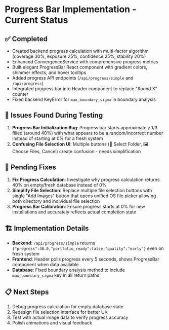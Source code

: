 # Progress Bar Implementation - Current Status

## ✅ Completed
- Created backend progress calculation with multi-factor algorithm (coverage 30%, exposure 25%, confidence 25%, stability 20%)
- Enhanced ConvergenceService with comprehensive progress metrics
- Built elegant ProgressBar React component with gradient colors, shimmer effects, and hover tooltips
- Added progress API endpoints (`/api/progress/simple` and `/api/progress`)
- Integrated progress bar into Header component to replace "Round X" counter
- Fixed backend KeyError for `max_boundary_sigma` in boundary analysis

## 🐛 Issues Found During Testing
1. **Progress Bar Initialization Bug**: Progress bar starts approximately 1/3 filled (around 40%) with what appears to be a random/incorrect number instead of starting at 0% for a fresh system
2. **Confusing File Selection UI**: Multiple buttons (📁 Select Folder, 🖼️ Choose Files, Cancel) create confusion - needs simplification

## 🔧 Pending Fixes
1. **Fix Progress Calculation**: Investigate why progress calculation returns 40% on empty/fresh database instead of 0%
2. **Simplify File Selection**: Replace multiple file selection buttons with single "Add Images" button that opens unified OS file picker allowing both directory and individual file selection
3. **Progress Bar Calibration**: Ensure progress starts at 0% for new installations and accurately reflects actual completion state

## 🏗️ Implementation Details
- **Backend**: `/api/progress/simple` returns `{"progress":40.0,"portfolio_ready":false,"quality":"early"}` even on fresh system
- **Frontend**: Header polls progress every 5 seconds, shows ProgressBar component when data available
- **Database**: Fixed boundary analysis method to include `max_boundary_sigma` key in all return paths

## 📋 Next Steps
1. Debug progress calculation for empty database state
2. Redesign file selection interface for better UX
3. Test with actual image data to verify progress accuracy
4. Polish animations and visual feedback